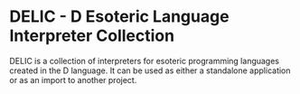 # DELIC - D Esoteric Language Interpreter Collection
DELIC is a collection of interpreters for esoteric programming languages created in the D language. It can be used as either a standalone application or as an import to another project.